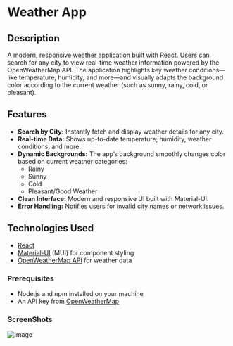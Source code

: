 # Weather App

## Description

A modern, responsive weather application built with React. Users can search for any city to view real-time weather information powered by the OpenWeatherMap API. The application highlights key weather conditions—like temperature, humidity, and more—and visually adapts the background color according to the current weather (such as sunny, rainy, cold, or pleasant).

## Features

- **Search by City:** Instantly fetch and display weather details for any city.
- **Real-time Data:** Shows up-to-date temperature, humidity, weather conditions, and more.
- **Dynamic Backgrounds:** The app’s background smoothly changes color based on current weather categories:
  - Rainy
  - Sunny
  - Cold
  - Pleasant/Good Weather
- **Clean Interface:** Modern and responsive UI built with Material-UI.
- **Error Handling:** Notifies users for invalid city names or network issues.

## Technologies Used

- [React](https://reactjs.org/)
- [Material-UI](https://mui.com/) (MUI) for component styling
- [OpenWeatherMap API](https://openweathermap.org/api) for weather data

### Prerequisites

- Node.js and npm installed on your machine
- An API key from [OpenWeatherMap](https://openweathermap.org/api)


### ScreenShots
![Image](https://github.com/user-attachments/assets/9543400f-a5a4-42e5-b05c-0013d6ae1717)